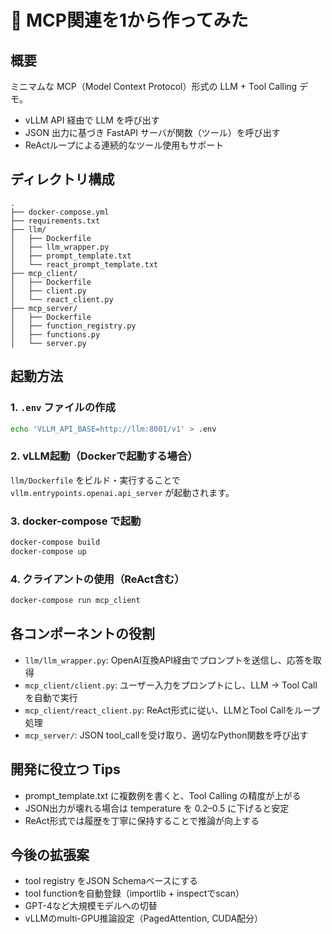 # 🧠 MCP関連を1から作ってみた

## 概要

ミニマムな MCP（Model Context Protocol）形式の LLM + Tool Calling デモ。

* vLLM API 経由で LLM を呼び出す
* JSON 出力に基づき FastAPI サーバが関数（ツール）を呼び出す
* ReActループによる連続的なツール使用もサポート

## ディレクトリ構成

```
.
├── docker-compose.yml
├── requirements.txt
├── llm/
│   ├── Dockerfile
│   ├── llm_wrapper.py
│   ├── prompt_template.txt
│   └── react_prompt_template.txt
├── mcp_client/
│   ├── Dockerfile
│   ├── client.py
│   └── react_client.py
├── mcp_server/
│   ├── Dockerfile
│   ├── function_registry.py
│   ├── functions.py
│   └── server.py
```

## 起動方法

### 1. `.env` ファイルの作成

```bash
echo 'VLLM_API_BASE=http://llm:8001/v1' > .env
```

### 2. vLLM起動（Dockerで起動する場合）

`llm/Dockerfile` をビルド・実行することで `vllm.entrypoints.openai.api_server` が起動されます。

### 3. docker-compose で起動

```bash
docker-compose build
docker-compose up
```

### 4. クライアントの使用（ReAct含む）

```bash
docker-compose run mcp_client
```

## 各コンポーネントの役割

* `llm/llm_wrapper.py`: OpenAI互換API経由でプロンプトを送信し、応答を取得
* `mcp_client/client.py`: ユーザー入力をプロンプトにし、LLM → Tool Call を自動で実行
* `mcp_client/react_client.py`: ReAct形式に従い、LLMとTool Callをループ処理
* `mcp_server/`: JSON tool\_callを受け取り、適切なPython関数を呼び出す

## 開発に役立つ Tips

* prompt_template.txt に複数例を書くと、Tool Calling の精度が上がる
* JSON出力が壊れる場合は temperature を 0.2–0.5 に下げると安定
* ReAct形式では履歴を丁寧に保持することで推論が向上する

## 今後の拡張案

* tool registry をJSON Schemaベースにする
* tool functionを自動登録（importlib + inspectでscan）
* GPT-4など大規模モデルへの切替
* vLLMのmulti-GPU推論設定（PagedAttention, CUDA配分）
